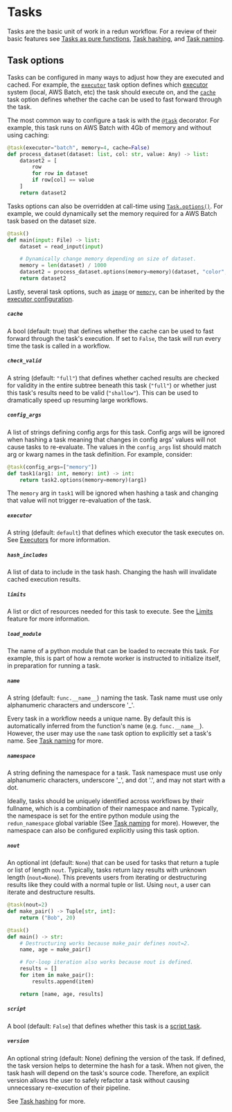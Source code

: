# Tasks

Tasks are the basic unit of work in a redun workflow. For a review of their basic features see [Tasks as pure functions](design.md#tasks-as-pure-functions), [Task hashing](design.md#task-hashing), and [Task naming](design.md#task-naming).

## Task options

Tasks can be configured in many ways to adjust how they are executed and cached. For example, the [`executor`](#executor) task option defines which [executor](executors.md) system (local, AWS Batch, etc) the task should execute on, and the [`cache`](#cache) task option defines whether the cache can be used to fast forward through the task.

The most common way to configure a task is with the [`@task`](redun/redun.md#redun.task.task) decorator. For example, this task runs on AWS Batch with 4Gb of memory and without using caching:

```py
@task(executor="batch", memory=4, cache=False)
def process_dataset(dataset: list, col: str, value: Any) -> list:
    dataset2 = [
        row
        for row in dataset
        if row[col] == value
    ]
    return dataset2
```

Tasks options can also be overridden at call-time using [`Task.options()`](redun/redun.md#redun.task.Task). For example, we could dynamically set the memory required for a AWS Batch task based on the dataset size.

```py
@task()
def main(input: File) -> list:
    dataset = read_input(input)

    # Dynamically change memory depending on size of dataset.
    memory = len(dataset) / 1000
    dataset2 = process_dataset.options(memory=memory)(dataset, "color", "red")
    return dataset2
```

Lastly, several task options, such as [`image`](config.md#image) or [`memory`](config.md#memory), can be inherited by the [executor configuration](config.md#executors). 

##### `cache`

A bool (default: true) that defines whether the cache can be used to fast forward through the task's execution. If set to `False`, the task will run every time the task is called in a workflow.

##### `check_valid`

A string (default: `"full"`) that defines whether cached results are checked for validity in the entire subtree
beneath this task (`"full"`) or whether just this task's results need to be valid (`"shallow"`). This can be used to dramatically speed up resuming large workflows.

##### `config_args`

A list of strings defining config args for this task.
Config args will be ignored when hashing a task meaning that changes in config args' values will not cause tasks to re-evaluate.
The values in the `config_args` list should match arg or kwarg names in the task definition.
For example, consider:

```py
@task(config_args=["memory"])
def task1(arg1: int, memory: int) -> int:
    return task2.options(memory=memory)(arg1)
```

The `memory` arg in `task1` will be ignored when hashing a task and changing that value will not trigger re-evaluation of the task.

##### `executor`

A string (default: `default`) that defines which executor the task executes on. See [Executors](executors.md) for more information.

##### `hash_includes`

A list of data to include in the task hash. Changing the hash will invalidate cached execution results.

##### `limits`

A list or dict of resources needed for this task to execute. See the [Limits](config.md#limits) feature for more information.

##### `load_module`

The name of a python module that can be loaded to recreate this task. For example, this is part of how a remote worker is instructed to initialize itself, in preparation for running a task. 

##### `name`

A string (default: `func.__name__`) naming the task. Task name must use only alphanumeric characters and underscore '_'.

Every task in a workflow needs a unique name. By default this is automatically inferred from the function's name (e.g. `func.__name__`). However, the user may use the `name` task option to explicitly set a task's name. See [Task naming](design.md#task-naming) for more.

##### `namespace`

A string defining the namespace for a task. Task namespace must use only alphanumeric characters, underscore '_', and dot '.', and may not start with a dot.

Ideally, tasks should be uniquely identified across workflows by their fullname, which is a combination of their namespace and name. Typically, the namespace is set for the entire python module using the `redun_namespace` global variable (See [Task naming](design.md#task-naming) for more). However, the namespace can also be configured explicitly using this task option.

##### `nout`

An optional int (default: `None`) that can be used for tasks that return a tuple or list of length `nout`. Typically, tasks return lazy results with unknown length (`nout=None`). This prevents users from iterating or destructuring results like they could with a normal tuple or list. Using `nout`, a user can iterate and destructure results.

```py
@task(nout=2)
def make_pair() -> Tuple[str, int]:
    return ("Bob", 20)

@task()
def main() -> str:
    # Destructuring works because make_pair defines nout=2.
    name, age = make_pair()

    # For-loop iteration also works because nout is defined.
    results = []
    for item in make_pair():
        results.append(item)

    return [name, age, results]
```

##### `script`

A bool (default: `False`) that defines whether this task is a [script task](design.md#script-tasks).

##### `version`

An optional string (default: None) defining the version of the task. If defined, the task version helps to determine the hash for a task. When not given, the task hash will depend on the task's source code. Therefore, an explicit version allows the user to safely refactor a task without causing unnecessary re-execution of their pipeline.

See [Task hashing](design.md#task-hashing) for more.
